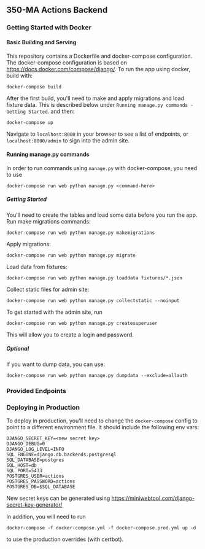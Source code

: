 ## 350-MA Actions Backend

### Getting Started with Docker

#### Basic Building and Serving
This repository contains a Dockerfile and docker-compose configuration. The docker-compose configuration is based on https://docs.docker.com/compose/django/. To run the app using docker, build with:

```
docker-compose build
```

After the first build, you'll need to make and apply migrations and load fixture data. This is described below under `Running manage.py commands - Getting Started`.
and then:

```
docker-compose up
```

Navigate to `localhost:8000` in your browser to see a list of endpoints, or `localhost:8000/admin` to sign into the admin site. 

#### Running manage.py commands
In order to run commands using `manage.py` with docker-compose, you need to use
```
docker-compose run web python manage.py <command-here>
```

##### Getting Started
You'll need to create the tables and load some data before you run the app.
Run make migrations commands:
```
docker-compose run web python manage.py makemigrations
```
Apply migrations:
```
docker-compose run web python manage.py migrate
```
Load data from fixtures:
```
docker-compose run web python manage.py loaddata fixtures/*.json
```
Collect static files for admin site:
```
docker-compose run web python manage.py collectstatic --noinput
```

To get started with the admin site, run
```
docker-compose run web python manage.py createsuperuser
```
This will allow you to create a login and password.

##### Optional
If you want to dump data, you can use:
```
docker-compose run web python manage.py dumpdata --exclude=allauth
```

### Provided Endpoints


### Deploying in Production
To deploy in production, you'll need to change the `docker-compose` config to point to a different environment file. It should include the following env vars:
```
DJANGO_SECRET_KEY=<new secret key>
DJANGO_DEBUG=0
DJANGO_LOG_LEVEL=INFO
SQL_ENGINE=django.db.backends.postgresql
SQL_DATABASE=postgres
SQL_HOST=db
SQL_PORT=5433
POSTGRES_USER=actions
POSTGRES_PASSWORD=actions
POSTGRES_DB=$SQL_DATABASE
```
New secret keys can be generated using https://miniwebtool.com/django-secret-key-generator/

In addition, you will need to run 
```
docker-compose -f docker-compose.yml -f docker-compose.prod.yml up -d
```
to use the production overrides (with certbot).
